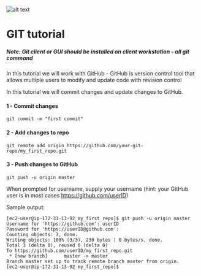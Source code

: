 ![alt text](https://camo.githubusercontent.com/fb782da4019ab66eeea35cc9b9ce73b2438b1688/687474703a2f2f646f632e72756c746f722e636f6d2f696d616765732f6769746875622d6c6f676f2e706e67 "Logo Title Text 1")

# GIT tutorial

##### *Note: Git client or GUI should be installed on client workstation - all git command*


In this tutorial we will work with GitHub - GitHub is version control tool that allows multiple users to modify and update code with revision control

In this tutorial we will commit changes and update changes to GitHub.

#### 1 - Commit changes

```
git commit -m "first commit"
```

#### 2 - Add changes to repo

```
git remote add origin https://github.com/your-git-repo/my_first_repo.git
```

#### 3 - Push changes to GitHub

```
git push -u origin master
```

When prompted for username, supply your username (hint: your GitHub user is in most cases https://github.com/userID)

Sample output:

```
[ec2-user@ip-172-31-13-92 my_first_repo]$ git push -u origin master
Username for 'https://github.com': userID
Password for 'https://userID@github.com':
Counting objects: 3, done.
Writing objects: 100% (3/3), 230 bytes | 0 bytes/s, done.
Total 3 (delta 0), reused 0 (delta 0)
To https://github.com/userID/my_first_repo.git
 * [new branch]      master -> master
Branch master set up to track remote branch master from origin.
[ec2-user@ip-172-31-13-92 my_first_repo]$
```
